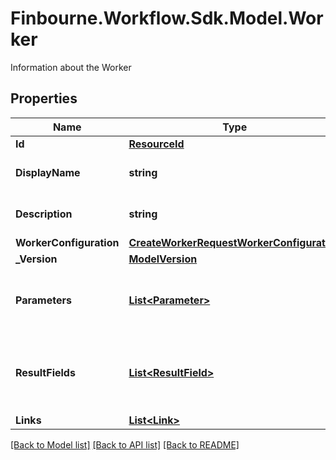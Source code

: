 # Finbourne.Workflow.Sdk.Model.Worker
Information about the Worker

## Properties

Name | Type | Description | Notes
------------ | ------------- | ------------- | -------------
**Id** | [**ResourceId**](ResourceId.md) |  | 
**DisplayName** | **string** | Human readable name | 
**Description** | **string** | Human readable description | [optional] 
**WorkerConfiguration** | [**CreateWorkerRequestWorkerConfiguration**](CreateWorkerRequestWorkerConfiguration.md) |  | 
**_Version** | [**ModelVersion**](ModelVersion.md) |  | [optional] 
**Parameters** | [**List&lt;Parameter&gt;**](Parameter.md) | The Parameters this Worker accepts or requires. | [optional] 
**ResultFields** | [**List&lt;ResultField&gt;**](ResultField.md) | The Fields that the Worker results will come back with. | [optional] 
**Links** | [**List&lt;Link&gt;**](Link.md) |  | [optional] 

[[Back to Model list]](../README.md#documentation-for-models) [[Back to API list]](../README.md#documentation-for-api-endpoints) [[Back to README]](../README.md)

